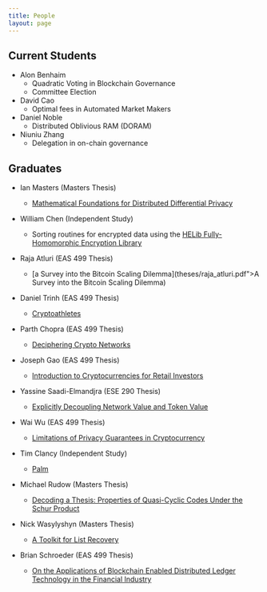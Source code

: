 ```yaml
---
title: People
layout: page
---
```


## Current Students

* Alon Benhaim
	* Quadratic Voting in Blockchain Governance
	* Committee Election 
* David Cao
	* Optimal fees in Automated Market Makers
* Daniel Noble
	* Distributed Oblivious RAM (DORAM)
* Niuniu Zhang
	* Delegation in on-chain governance

## Graduates

* Ian Masters (Masters Thesis)
	* [Mathematical Foundations for Distributed Differential Privacy](assets/theses/ian_masters.pdf)

* William Chen (Independent Study)
	* Sorting routines for encrypted data using the [HELib Fully-Homomorphic Encryption Library](https://github.com/shaih/HElib)

* Raja Atluri (EAS 499 Thesis)
   * [a Survey into the Bitcoin Scaling Dilemma](theses/raja_atluri.pdf">A Survey into the Bitcoin Scaling Dilemma)

* Daniel Trinh (EAS 499 Thesis)
	* [Cryptoathletes](https://github.com/dantrinh/cryptoathletes)

* Parth Chopra (EAS 499 Thesis)
    * [Deciphering Crypto Networks](assets/theses/parth_chopra.pdf)

* Joseph Gao (EAS 499 Thesis)
	* [Introduction to Cryptocurrencies for Retail Investors](assets/theses/joseph_gao.pdf)

* Yassine Saadi-Elmandjra (ESE 290 Thesis)
    * [Explicitly Decoupling Network Value and Token Value](assets/theses/yassine_elmandjra.pdf)

* Wai Wu (EAS 499 Thesis)
    * [Limitations of Privacy Guarantees in Cryptocurrency](assets/theses/wai_wu.pdf)

* Tim Clancy (Independent Study)
	* [Palm](https://github.com/TimTinkers/Palm)

* Michael Rudow (Masters Thesis)
	* [Decoding a Thesis: Properties of Quasi-Cyclic Codes Under the Schur Product](assets/theses/michael_rudow.pdf)

* Nick Wasylyshyn (Masters Thesis)
	* [A Toolkit for List Recovery](assets/theses/nick_wasylyshyn.pdf)

* Brian Schroeder (EAS 499 Thesis)
	* [On the Applications of Blockchain Enabled Distributed Ledger Technology in the Financial Industry](assets/theses/brian_schroeder.pdf)
